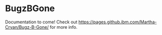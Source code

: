 # BugzBGone

Documentation to come! Check out https://pages.github.ibm.com/Martha-Cryan/Bugz-B-Gone/ for more info.